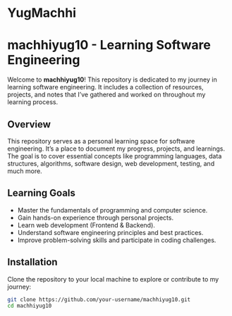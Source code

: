 # YugMachhi
# machhiyug10 - Learning Software Engineering

Welcome to **machhiyug10**! This repository is dedicated to my journey in learning software engineering. It includes a collection of resources, projects, and notes that I’ve gathered and worked on throughout my learning process.

## Overview

This repository serves as a personal learning space for software engineering. It’s a place to document my progress, projects, and learnings. The goal is to cover essential concepts like programming languages, data structures, algorithms, software design, web development, testing, and much more.

## Learning Goals

- Master the fundamentals of programming and computer science.
- Gain hands-on experience through personal projects.
- Learn web development (Frontend & Backend).
- Understand software engineering principles and best practices.
- Improve problem-solving skills and participate in coding challenges.

## Installation

Clone the repository to your local machine to explore or contribute to my journey:

```bash
git clone https://github.com/your-username/machhiyug10.git
cd machhiyug10
